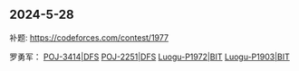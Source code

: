 ## 2024-5-28

补题:
https://codeforces.com/contest/1977

罗勇军：
[POJ-3414|DFS](https://vjudge.net/problem/POJ-3414)
[POJ-2251|DFS](https://vjudge.net/problem/POJ-3414)
[Luogu-P1972|BIT](https://vjudge.net/problem/%E6%B4%9B%E8%B0%B7-P1972)
[Luogu-P1903|BIT](https://vjudge.net/problem/%E6%B4%9B%E8%B0%B7-P1903)
